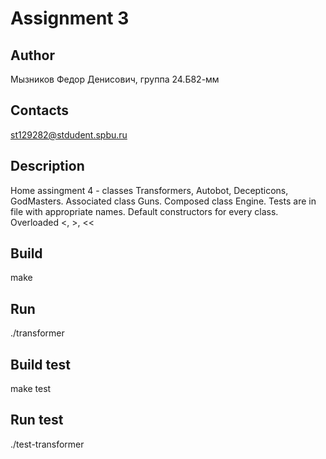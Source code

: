 # Assignment 3
## Author
Мызников Федор Денисович, группа 24.Б82-мм
## Contacts
st129282@stdudent.spbu.ru
## Description
Home assingment 4 - classes Transformers, Autobot, Decepticons, GodMasters.
Associated class Guns. Composed class Engine.
Tests are in file with appropriate names.
Default constructors for every class.
Overloaded <, >, <<
## Build
make
## Run
./transformer
## Build test
make test
## Run test
./test-transformer
